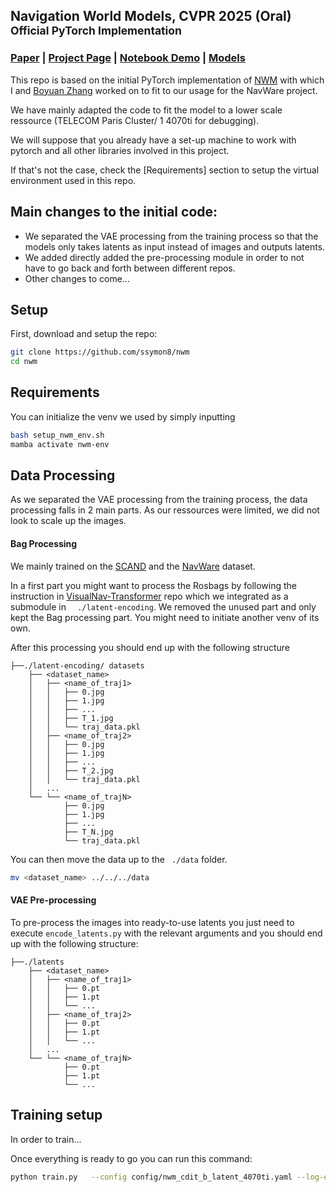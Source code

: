 ## Navigation World Models, CVPR 2025 (Oral) <br><sub>Official PyTorch Implementation</sub>

### [Paper](https://arxiv.org/abs/2412.03572) | [Project Page](https://www.amirbar.net/nwm/) | [Notebook Demo](interactive_model.ipynb) | [Models](https://huggingface.co/facebook/nwm)

This repo is based on the initial PyTorch implementation of [NWM](https://github.com/facebookresearch/nwm/tree/main) with which I and [Boyuan Zhang](https://github.com/FBI-openup) worked on to fit to our usage for the NavWare project.

We have mainly adapted the code to fit the model to a lower scale ressource (TELECOM Paris Cluster/ 1 4070ti for debugging).

We will suppose that you already have a set-up machine to work with pytorch and all other libraries involved in this project.

If that's not the case, check the [Requirements] section to setup the virtual environment used in this repo.

## Main changes to the initial code:
- We separated the VAE processing from the training process so that the models only takes latents as input instead of images and outputs latents.
- We added directly added the pre-processing module in order to not have to go back and forth between different repos.
- Other changes to come...


## Setup
First, download and setup the repo:

```bash
git clone https://github.com/ssymon8/nwm
cd nwm
```
## Requirements
You can initialize the venv we used by simply inputting 
```bash
bash setup_nwm_env.sh
mamba activate nwm-env
```

## Data Processing
As we separated the VAE processing from the training process, the data processing falls in 2 main parts. As our ressources were limited, we did not look to scale up the images.

#### Bag Processing
We mainly trained on the [SCAND](https://dataverse.tdl.org/dataset.xhtml?persistentId=doi:10.18738/T8/0PRYRH) and the [NavWare](https://anr-navware.github.io/navwareset) dataset.

In a first part you might want to process the Rosbags by following the instruction in [VisualNav-Transformer](https://github.com/robodhruv/visualnav-transformer) repo which we integrated as a submodule in ```  ./latent-encoding```. We removed the unused part and only kept the Bag processing part.
You might need to initiate another venv of its own.

After this processing you should end up with the following structure

```
├──./latent-encoding/ datasets
    ├── <dataset_name>
    │   ├── <name_of_traj1>
    │   │   ├── 0.jpg
    │   │   ├── 1.jpg
    │   │   ├── ...
    │   │   ├── T_1.jpg
    │   │   └── traj_data.pkl
    │   ├── <name_of_traj2>
    │   │   ├── 0.jpg
    │   │   ├── 1.jpg
    │   │   ├── ...
    │   │   ├── T_2.jpg
    │   │   └── traj_data.pkl
    │   ...
    └── └── <name_of_trajN>
        	├── 0.jpg
          	├── 1.jpg
    	    ├── ...
            ├── T_N.jpg
            └── traj_data.pkl
```  
You can then move the data up to the ``` ./data```  folder. 
```bash
mv <dataset_name> ../../../data
```

#### VAE Pre-processing

To pre-process the images into ready-to-use latents you just need to execute `encode_latents.py` with the relevant arguments and you should end up with the following structure:

```
├──./latents
    ├── <dataset_name>
    │   ├── <name_of_traj1>
    │   │   ├── 0.pt
    │   │   ├── 1.pt
    │   │   └── ...
    │   ├── <name_of_traj2>
    │   │   ├── 0.pt
    │   │   ├── 1.pt
    │   │   └── ...
    │   ...
    └── └── <name_of_trajN>
        	├── 0.pt
          	├── 1.pt
    	    └── ...
```  

## Training setup

In order to train...

Once everything is ready to go you can run this command:
```bash
python train.py   --config config/nwm_cdit_b_latent_4070ti.yaml --log-every 100   --bfloat16 0   --epochs 60   --torch-compile 1
```


